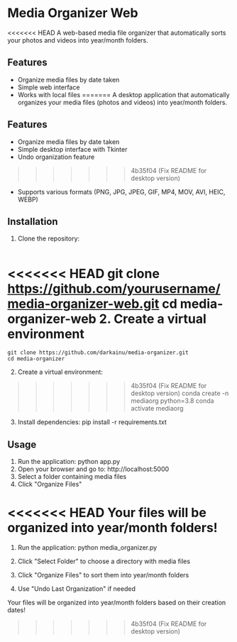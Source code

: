 # Media Organizer Web

<<<<<<< HEAD
A web-based media file organizer that automatically sorts your photos and videos into year/month folders.

## Features
- Organize media files by date taken
- Simple web interface
- Works with local files
=======
A desktop application that automatically organizes your media files (photos and videos) into year/month folders.

## Features
- Organize media files by date taken
- Simple desktop interface with Tkinter
- Undo organization feature
>>>>>>> 4b35f04 (Fix README for desktop version)
- Supports various formats (PNG, JPG, JPEG, GIF, MP4, MOV, AVI, HEIC, WEBP)

## Installation

1. Clone the repository:
    ```bash
<<<<<<< HEAD
    git clone https://github.com/yourusername/media-organizer-web.git
    cd media-organizer-web
2. Create a virtual environment
=======
    git clone https://github.com/darkainu/media-organizer.git
    cd media-organizer
2. Create a virtual environment:
>>>>>>> 4b35f04 (Fix README for desktop version)
    conda create -n mediaorg python=3.8
    conda activate mediaorg
3. Install dependencies:
    pip install -r requirements.txt

## Usage
1. Run the application:
    python app.py
2. Open your browser and go to: http://localhost:5000
3. Select a folder containing media files
4. Click "Organize Files"

<<<<<<< HEAD
Your files will be organized into year/month folders!
=======
1. Run the application:
    python media_organizer.py

2. Click "Select Folder" to choose a directory with media files

3. Click "Organize Files" to sort them into year/month folders

4. Use "Undo Last Organization" if needed

Your files will be organized into year/month folders based on their creation dates!
>>>>>>> 4b35f04 (Fix README for desktop version)
